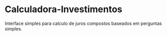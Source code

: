 # Calculadora-Investimentos
 Interface simples para calculo de juros compostos baseados em perguntas simples.
